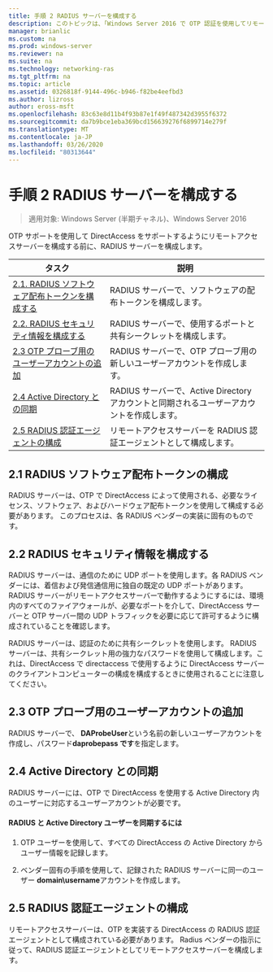 ```yaml
---
title: 手順 2 RADIUS サーバーを構成する
description: このトピックは、「Windows Server 2016 で OTP 認証を使用してリモートアクセスを展開する」の一部です。
manager: brianlic
ms.custom: na
ms.prod: windows-server
ms.reviewer: na
ms.suite: na
ms.technology: networking-ras
ms.tgt_pltfrm: na
ms.topic: article
ms.assetid: 0326818f-9144-496c-b946-f82be4eefbd3
ms.author: lizross
author: eross-msft
ms.openlocfilehash: 83c63e8d11b4f93b87e1f49f487342d3955f6372
ms.sourcegitcommit: da7b9bce1eba369bcd156639276f6899714e279f
ms.translationtype: MT
ms.contentlocale: ja-JP
ms.lasthandoff: 03/26/2020
ms.locfileid: "80313644"
---
```

# <a name="step-2-configure-the-radius-server"></a>手順 2 RADIUS サーバーを構成する

>適用対象: Windows Server (半期チャネル)、Windows Server 2016

OTP サポートを使用して DirectAccess をサポートするようにリモートアクセスサーバーを構成する前に、RADIUS サーバーを構成します。  
  
|タスク|説明|  
|----|--------|  
|[2.1. RADIUS ソフトウェア配布トークンを構成する](#BKMK_1.1)|RADIUS サーバーで、ソフトウェアの配布トークンを構成します。|  
|[2.2. RADIUS セキュリティ情報を構成する](#BKMK_1.2)|RADIUS サーバーで、使用するポートと共有シークレットを構成します。|  
|[2.3 OTP プローブ用のユーザーアカウントの追加](#BKMK_Probe)|RADIUS サーバーで、OTP プローブ用の新しいユーザーアカウントを作成します。|  
|[2.4 Active Directory との同期](#BKMK_Active)|RADIUS サーバーで、Active Directory アカウントと同期されるユーザーアカウントを作成します。|  
|[2.5 RADIUS 認証エージェントの構成](#BKMK_AuthAgent)|リモートアクセスサーバーを RADIUS 認証エージェントとして構成します。|  
  
## <a name="21-configure-the-radius-software-distribution-tokens"></a><a name="BKMK_1.1"></a>2.1 RADIUS ソフトウェア配布トークンの構成  
RADIUS サーバーは、OTP で DirectAccess によって使用される、必要なライセンス、ソフトウェア、およびハードウェア配布トークンを使用して構成する必要があります。 このプロセスは、各 RADIUS ベンダーの実装に固有のものです。  
  
## <a name="22-configure-the-radius-security-information"></a><a name="BKMK_1.2"></a>2.2 RADIUS セキュリティ情報を構成する  
RADIUS サーバーは、通信のために UDP ポートを使用します。各 RADIUS ベンダーには、着信および発信通信用に独自の既定の UDP ポートがあります。 RADIUS サーバーがリモートアクセスサーバーで動作するようにするには、環境内のすべてのファイアウォールが、必要なポートを介して、DirectAccess サーバーと OTP サーバー間の UDP トラフィックを必要に応じて許可するように構成されていることを確認します。  
  
RADIUS サーバーは、認証のために共有シークレットを使用します。 RADIUS サーバーは、共有シークレット用の強力なパスワードを使用して構成します。これは、DirectAccess で directaccess で使用するように DirectAccess サーバーのクライアントコンピューターの構成を構成するときに使用されることに注意してください。  
  
## <a name="23-adding-user-account-for-otp-probing"></a><a name="BKMK_Probe"></a>2.3 OTP プローブ用のユーザーアカウントの追加  
RADIUS サーバーで、 **DAProbeUser**という名前の新しいユーザーアカウントを作成し、パスワード**daprobepass です**を指定します。  
  
## <a name="24-synchronize-with-active-directory"></a><a name="BKMK_Active"></a>2.4 Active Directory との同期  
RADIUS サーバーには、OTP で DirectAccess を使用する Active Directory 内のユーザーに対応するユーザーアカウントが必要です。  
  
#### <a name="to-synchronize-the-radius-and-active-directory-users"></a>RADIUS と Active Directory ユーザーを同期するには  
  
1.  OTP ユーザーを使用して、すべての DirectAccess の Active Directory からユーザー情報を記録します。  
  
2.  ベンダー固有の手順を使用して、記録された RADIUS サーバーに同一のユーザー **domain\username**アカウントを作成します。  
  
## <a name="25-configure-the-radius-authentication-agent"></a><a name="BKMK_AuthAgent"></a>2.5 RADIUS 認証エージェントの構成  
リモートアクセスサーバーは、OTP を実装する DirectAccess の RADIUS 認証エージェントとして構成されている必要があります。 Radius ベンダーの指示に従って、RADIUS 認証エージェントとしてリモートアクセスサーバーを構成します。  
  


